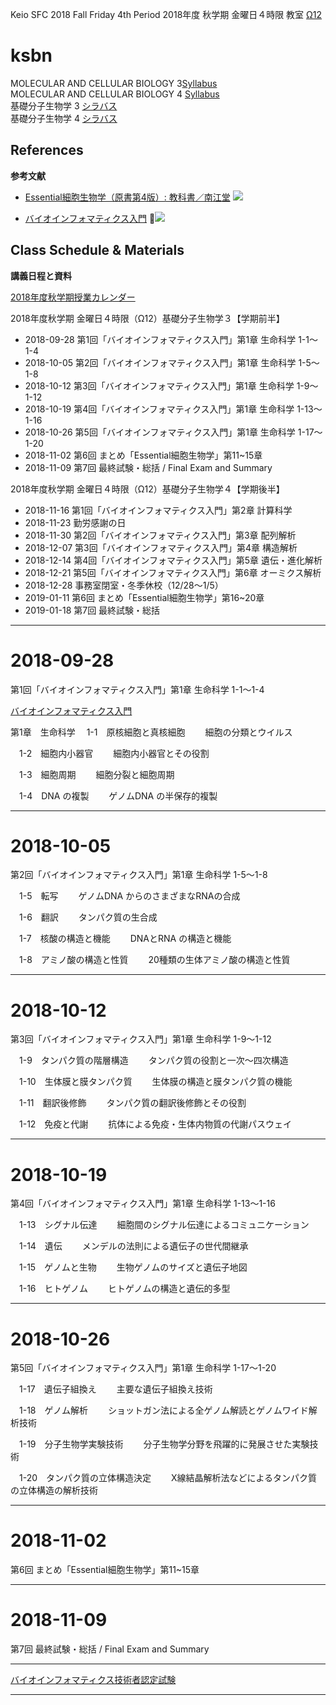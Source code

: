 Keio SFC 
2018 Fall Friday 4th Period
2018年度 秋学期 金曜日４時限
教室 [Ω12](http://classroom.sfc.keio.ac.jp/class/w-to/w-12.html)  

# ksbn
MOLECULAR AND CELLULAR BIOLOGY 3[Syllabus](https://vu.sfc.keio.ac.jp/course2014/summary/syll_view_c.cgi?yc=2018_25189&ks=B6160&lang=en)  
MOLECULAR AND CELLULAR BIOLOGY 4 [Syllabus](https://vu.sfc.keio.ac.jp/course2014/summary/syll_view_c.cgi?yc=2018_25192&ks=B6161&lang=en)  
基礎分子生物学 3 [シラバス](https://vu.sfc.keio.ac.jp/course2014/summary/syll_view_c.cgi?yc=2018_25189&ks=B6160)  
基礎分子生物学 4 [シラバス](https://vu.sfc.keio.ac.jp/course2014/summary/syll_view_c.cgi?yc=2018_25192&ks=B6161)  

## References
**参考文献**
- [Essential細胞生物学（原書第4版）: 教科書／南江堂](http://www.nankodo.co.jp/g/g9784524261994/)
![](http://www.nankodo.co.jp/img/goods/L/9784524261994.jpg)

- [バイオインフォマティクス入門](https://www.keio-up.co.jp/np/detail_contents.do?goods_id=3064)
![](https://www.keio-up.co.jp/img/cover_l/22510.jpg)

## Class Schedule & Materials
**講義日程と資料**

[2018年度秋学期授業カレンダー](https://www.sfc.keio.ac.jp/doc/18f_calendar_171211_j.pdf)

2018年度秋学期 金曜日４時限（Ω12）基礎分子生物学３【学期前半】 
- 2018-09-28 第1回「バイオインフォマティクス入門」第1章 生命科学 1-1～1-4 
- 2018-10-05 第2回「バイオインフォマティクス入門」第1章 生命科学 1-5～1-8
- 2018-10-12 第3回「バイオインフォマティクス入門」第1章 生命科学 1-9～1-12
- 2018-10-19 第4回「バイオインフォマティクス入門」第1章 生命科学 1-13～1-16
- 2018-10-26 第5回「バイオインフォマティクス入門」第1章 生命科学 1-17～1-20
- 2018-11-02 第6回 まとめ「Essential細胞生物学」第11~15章
- 2018-11-09 第7回 最終試験・総括 / Final Exam and Summary 

2018年度秋学期 金曜日４時限（Ω12）基礎分子生物学４【学期後半】
- 2018-11-16 第1回「バイオインフォマティクス入門」第2章 計算科学
- 2018-11-23 勤労感謝の日
- 2018-11-30 第2回「バイオインフォマティクス入門」第3章 配列解析
- 2018-12-07 第3回「バイオインフォマティクス入門」第4章 構造解析
- 2018-12-14 第4回「バイオインフォマティクス入門」第5章 遺伝・進化解析
- 2018-12-21 第5回「バイオインフォマティクス入門」第6章 オーミクス解析
- 2018-12-28 事務室閉室・冬季休校（12/28～1/5） 
- 2019-01-11 第6回 まとめ「Essential細胞生物学」第16~20章
- 2019-01-18 第7回 最終試験・総括

----------
# 2018-09-28
第1回「バイオインフォマティクス入門」第1章 生命科学 1-1～1-4

[バイオインフォマティクス入門](https://www.keio-up.co.jp/np/detail_contents.do?goods_id=3064)

第1章　生命科学
　1-1　原核細胞と真核細胞
　　細胞の分類とウイルス

　1-2　細胞内小器官
　　細胞内小器官とその役割

　1-3　細胞周期
　　細胞分裂と細胞周期

　1-4　DNA の複製
　　ゲノムDNA の半保存的複製

----------
# 2018-10-05
第2回「バイオインフォマティクス入門」第1章 生命科学 1-5～1-8

　1-5　転写
　　ゲノムDNA からのさまざまなRNAの合成

　1-6　翻訳
　　タンパク質の生合成

　1-7　核酸の構造と機能
　　DNAとRNA の構造と機能

　1-8　アミノ酸の構造と性質
　　20種類の生体アミノ酸の構造と性質

----------
# 2018-10-12
第3回「バイオインフォマティクス入門」第1章 生命科学 1-9～1-12

　1-9　タンパク質の階層構造
　　タンパク質の役割と一次～四次構造

　1-10　生体膜と膜タンパク質
　　生体膜の構造と膜タンパク質の機能

　1-11　翻訳後修飾
　　タンパク質の翻訳後修飾とその役割

　1-12　免疫と代謝
　　抗体による免疫・生体内物質の代謝パスウェイ

----------
# 2018-10-19
第4回「バイオインフォマティクス入門」第1章 生命科学 1-13～1-16

　1-13　シグナル伝達
　　細胞間のシグナル伝達によるコミュニケーション

　1-14　遺伝
　　メンデルの法則による遺伝子の世代間継承

　1-15　ゲノムと生物
　　生物ゲノムのサイズと遺伝子地図

　1-16　ヒトゲノム
　　ヒトゲノムの構造と遺伝的多型

----------
# 2018-10-26
第5回「バイオインフォマティクス入門」第1章 生命科学 1-17～1-20

　1-17　遺伝子組換え
　　主要な遺伝子組換え技術

　1-18　ゲノム解析
　　ショットガン法による全ゲノム解読とゲノムワイド解析技術

　1-19　分子生物学実験技術
　　分子生物学分野を飛躍的に発展させた実験技術

　1-20　タンパク質の立体構造決定
　　X線結晶解析法などによるタンパク質の立体構造の解析技術

----------
# 2018-11-02
第6回 まとめ「Essential細胞生物学」第11~15章

----------
# 2018-11-09
第7回 最終試験・総括 / Final Exam and Summary

----------

[バイオインフォマティクス技術者認定試験](https://www.jsbi.org/nintei/)

----------



